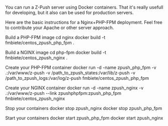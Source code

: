 You can run a Z-Push server using Docker containers. That it's really usefull for developing, but it also can be used for production servers.


Here are the basic instructions for a Nginx+PHP-FPM deployment. Feel free to contribute your Apache or other server approach.

Build a PHP-FPM image
    cd nginx
    docker build -t fmbiete/centos_zpush_php_fpm .

Build a NGINX image
    cd php-fpm
    docker build -t fmbiete/centos_zpush_nginx .

Create your PHP-FPM container
    docker run -d -name zpush_php_fpm -v .:/var/www/z-push -v /path_to_zpush_states:/var/lib/z-push -v /path_to_zpush_logs:/var/log/z-push fmbiete/centos_zpush_php_fpm

Create your NGINX container
    docker run -d -name zpush_nginx -v .:/var/www/z-push --link zpushphpfpm:zpush_php_fpm fmbiete/centos_zpush_nginx

Stop your containers
    docker stop zpush_nginx
    docker stop zpush_php_fpm

Start your containers
    docker start zpush_php_fpm
    docker start zpush_nginx